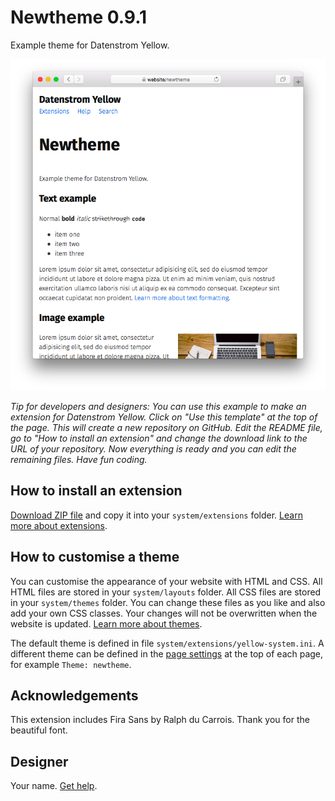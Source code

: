 # Newtheme 0.9.1

Example theme for Datenstrom Yellow.

<p align="center"><img src="SCREENSHOT.png" alt="Screenshot"></p>

*Tip for developers and designers: You can use this example to make an extension for Datenstrom Yellow. Click on "Use this template" at the top of the page. This will create a new repository on GitHub. Edit the README file, go to "How to install an extension" and change the download link to the URL of your repository. Now everything is ready and you can edit the remaining files. Have fun coding.*

## How to install an extension

[Download ZIP file](https://github.com/datenstrom/yellow-newtheme/archive/refs/heads/main.zip) and copy it into your `system/extensions` folder. [Learn more about extensions](https://github.com/annaesvensson/yellow-update).

## How to customise a theme

You can customise the appearance of your website with HTML and CSS. All HTML files are stored in your `system/layouts` folder. All CSS files are stored in your `system/themes` folder. You can change these files as you like and also add your own CSS classes. Your changes will not be overwritten when the website is updated. [Learn more about themes](https://datenstrom.se/yellow/help/how-to-customise-a-theme).

The default theme is defined in file `system/extensions/yellow-system.ini`. A different theme can be defined in the [page settings](https://github.com/annaesvensson/yellow-core#settings-page) at the top of each page, for example `Theme: newtheme`.

## Acknowledgements

This extension includes Fira Sans by Ralph du Carrois. Thank you for the beautiful font.

## Designer

Your name. [Get help](https://datenstrom.se/yellow/help/).
